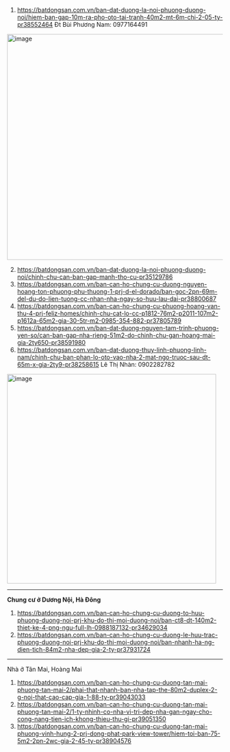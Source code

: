 1. https://batdongsan.com.vn/ban-dat-duong-la-noi-phuong-duong-noi/hiem-ban-gap-10m-ra-pho-oto-tai-tranh-40m2-mt-6m-chi-2-05-ty-pr38552464
Đt Bùi Phương Nam: 0977164491 
<img width="526" alt="image" src="https://github.com/HectorTa1989/BDS_VN/assets/31132150/8d20a604-2708-4e23-8110-69e8a5e7e4a3">

2. https://batdongsan.com.vn/ban-dat-duong-la-noi-phuong-duong-noi/chinh-chu-can-ban-gap-manh-tho-cu-pr35129786
3. https://batdongsan.com.vn/ban-can-ho-chung-cu-duong-nguyen-hoang-ton-phuong-phu-thuong-1-prj-d-el-dorado/ban-goc-2pn-69m-del-du-do-lien-tuong-cc-nhan-nha-ngay-so-huu-lau-dai-pr38800687
4. https://batdongsan.com.vn/ban-can-ho-chung-cu-phuong-hoang-van-thu-4-prj-feliz-homes/chinh-chu-cat-lo-cc-p1812-76m2-p2011-107m2-p1612a-65m2-gia-30-5tr-m2-0985-354-882-pr37805789
5. https://batdongsan.com.vn/ban-dat-duong-nguyen-tam-trinh-phuong-yen-so/can-ban-gap-nha-rieng-51m2-do-chinh-chu-gan-hoang-mai-gia-2ty650-pr38591980
6. https://batdongsan.com.vn/ban-dat-duong-thuy-linh-phuong-linh-nam/chinh-chu-ban-phan-lo-oto-vao-nha-2-mat-ngo-truoc-sau-dt-65m-x-gia-2ty9-pr38258615
Lê Thị Nhàn: 0902282782
<img width="488" alt="image" src="https://github.com/HectorTa1989/BDS_VN/assets/31132150/5f7fd760-f561-4761-a927-f3030f89ec5d">



------------------
**Chung cư ở Dương Nội, Hà Đông**
1. https://batdongsan.com.vn/ban-can-ho-chung-cu-duong-to-huu-phuong-duong-noi-prj-khu-do-thi-moi-duong-noi/ban-ct8-dt-140m2-thiet-ke-4-png-ngu-full-lh-0988187132-pr34629034
2. https://batdongsan.com.vn/ban-can-ho-chung-cu-duong-le-huu-trac-phuong-duong-noi-prj-khu-do-thi-moi-duong-noi/ban-nhanh-ha-ng-dien-tich-84m2-nha-dep-gia-2-ty-pr37931724
------------------
Nhà ở Tân Mai, Hoàng Mai
1. https://batdongsan.com.vn/ban-can-ho-chung-cu-duong-tan-mai-phuong-tan-mai-2/phai-that-nhanh-ban-nha-tap-the-80m2-duplex-2-g-noi-that-cao-cap-gia-1-88-ty-pr39043033
2. https://batdongsan.com.vn/ban-can-ho-chung-cu-duong-tan-mai-phuong-tan-mai-2/1-ty-nhinh-co-nha-vi-tri-dep-nha-gan-ngay-cho-cong-nang-tien-ich-khong-thieu-thu-gi-pr39051350
3. https://batdongsan.com.vn/ban-can-ho-chung-cu-duong-tan-mai-phuong-vinh-hung-2-prj-dong-phat-park-view-tower/hiem-toi-ban-75-5m2-2pn-2wc-gia-2-45-ty-pr38904576
